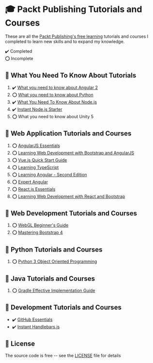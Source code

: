 # :mortar_board: Packt Publishing Tutorials and Courses

These are all the [Packt Publishing's free learning][packt] tutorials and courses I completed to learn new skills and to expand my knowledge.

:heavy_check_mark: Completed  
:o: Incomplete

## :beginner: What You Need To Know About Tutorials

1. :heavy_check_mark: [What you need to know about Angular 2](what-you-need-to-know-about-angular-2/)
2. :o: [What you need to know about Python](what-you-need-to-know-about-python/)
3. :heavy_check_mark: [What You Need To Know About Node.js](what-you-need-to-know-about-nodejs/)
4. :heavy_check_mark: [Instant Node.js Starter](instant-nodejs-starter/)
5. :o: What you need to know about Unity 5

## :beginner: Web Application Tutorials and Courses

1. :o: [AngularJS Essentials](angularjs-essentials/)
2. :o: [Learning Web Development with Bootstrap and AngularJS](learning-web-development-with-bootstrap-and-angularjs/)
3. :o: [Vue.js Quick Start Guide](vuejs-quick-start-guide/)
4. :o: [Learning TypeScript](learning-typescript/)
5. :o: [Learning Angular - Second Edition](learning-angular-second-edition/)
6. :o: [Expert Angular](expert-angular/)
7. :o: [React.js Essentials](reactjs-essentials/)
8. :o: [Learning Web Development with React and Bootstrap](learning-web-development-with-react-and-bootstrap/)

## :beginner: Web Development Tutorials and Courses

1. :o: [WebGL Beginner's Guide](webgl-beginners-guide/)
2. :o: [Mastering Bootstrap 4](mastering-bootstrap-4/)

## :beginner: Python Tutorials and Courses

1. :o: [Python 3 Object Oriented Programming](python-3-object-oriented-programming/)

## :beginner: Java Tutorials and Courses

1. :o: [Gradle Effective Implementation Guide](gradle-effective-implementation-guide/)

## :beginner: Development Tutorials and Courses

- :heavy_check_mark: [GitHub Essentials](github-essentials/)
- :heavy_check_mark: [Instant Handlebars.js](instant-handlebars/)

## :page_with_curl: License

The source code is free -- see the [LICENSE](LICENSE) file for details

[packt]: (https://www.packtpub.com/free-learning)

